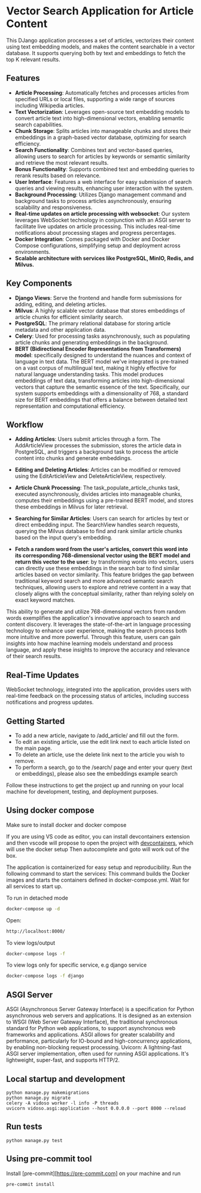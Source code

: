 # Vector Search Application for Article Content

This DJango application processes a set of articles, vectorizes their content using text embedding models, and makes the content searchable in a vector database. It supports querying both by text and embeddings to fetch the top K relevant results.

## Features

- **Article Processing**: Automatically fetches and processes articles from specified URLs or local files, supporting a wide range of sources including Wikipedia articles.
- **Text Vectorization**: Leverages open-source text embedding models to convert article text into high-dimensional vectors, enabling semantic search capabilities.
- **Chunk Storage**: Splits articles into manageable chunks and stores their embeddings in a graph-based vector database, optimizing for search efficiency.
- **Search Functionality**: Combines text and vector-based queries, allowing users to search for articles by keywords or semantic similarity and retrieve the most relevant results.
- **Bonus Functionality**: Supports combined text and embedding queries to rerank results based on relevance.
- **User Interface**: Features a web interface for easy submission of search queries and viewing results, enhancing user interaction with the system.
- **Background Processing**: Utilizes Django management command and background tasks to process articles asynchronously, ensuring scalability and responsiveness.
- **Real-time updates on article processing with websocket**: Our system leverages WebSocket technology in conjunction with an ASGI server to facilitate live updates on article processing. This includes real-time notifications about processing stages and progress percentages.
- **Docker Integration**: Comes packaged with Docker and Docker Compose configurations, simplifying setup and deployment across environments.
- **Scalable architecture with services like PostgreSQL, MinIO, Redis, and Milvus.**


## Key Components

- **Django Views**: Serve the frontend and handle form submissions for adding, editing, and deleting articles.
- **Milvus**: A highly scalable vector database that stores embeddings of article chunks for efficient similarity search.
- **PostgreSQL**: The primary relational database for storing article metadata and other application data.
- **Celery**: Used for processing tasks asynchronously, such as populating article chunks and generating embeddings in the background.
- **BERT (Bidirectional Encoder Representations from Transformers) model**: specifically designed to understand the nuances and context of language in text data. The BERT model we've integrated is pre-trained on a vast corpus of multilingual text, making it highly effective for natural language understanding tasks. This model produces embeddings of text data, transforming articles into high-dimensional vectors that capture the semantic essence of the text. Specifically, our system supports embeddings with a dimensionality of 768, a standard size for BERT embeddings that offers a balance between detailed text representation and computational efficiency.

## Workflow
- **Adding Articles**: Users submit articles through a form. The AddArticleView processes the submission, stores the article data in PostgreSQL, and triggers a background task to process the article content into chunks and generate embeddings.

- **Editing and Deleting Articles**: Articles can be modified or removed using the EditArticleView and DeleteArticleView, respectively.

- **Article Chunk Processing**: The task_populate_article_chunks task, executed asynchronously, divides articles into manageable chunks, computes their embeddings using a pre-trained BERT model, and stores these embeddings in Milvus for later retrieval.

- **Searching for Similar Articles**: Users can search for articles by text or direct embedding input. The SearchView handles search requests, querying the Milvus database to find and rank similar article chunks based on the input query's embedding.

- **Fetch a random word from the user's articles, convert this word into its corresponding 768-dimensional vector using the BERT model and return this vector to the user**: by transforming words into vectors, users can directly use these embeddings in the search bar to find similar articles based on vector similarity. This feature bridges the gap between traditional keyword search and more advanced semantic search techniques, allowing users to explore and retrieve content in a way that closely aligns with the conceptual similarity, rather than relying solely on exact keyword matches.

This ability to generate and utilize 768-dimensional vectors from random words exemplifies the application's innovative approach to search and content discovery. It leverages the state-of-the-art in language processing technology to enhance user experience, making the search process both more intuitive and more powerful. Through this feature, users can gain insights into how machine learning models understand and process language, and apply these insights to improve the accuracy and relevance of their search results.

## Real-Time Updates
WebSocket technology, integrated into the application, provides users with real-time feedback on the processing status of articles, including success notifications and progress updates.


## Getting Started

- To add a new article, navigate to /add_article/ and fill out the form.
- To edit an existing article, use the edit link next to each article listed on the main page.
- To delete an article, use the delete link next to the article you wish to remove.
- To perform a search, go to the /search/ page and enter your query (text or embeddings), please also see the embeddings example search



Follow these instructions to get the project up and running on your local machine for development, testing, and deployment purposes.

## Using docker compose
Make sure to install docker and docker compose

If you are using VS code as editor, you can install devcontainers extension and then
vscode will propose to open the project with [devcontainers](https://code.visualstudio.com/docs/remote/containers), which will use the docker setup
Then autocomplete and goto will work out of the box.

The application is containerized for easy setup and reproducibility. Run the following command to start the services:
This command builds the Docker images and starts the containers defined in docker-compose.yml. Wait for all services to start up.


To run in detached mode

```bash
docker-compose up -d
```
Open:

```bash
http://localhost:8000/
```

To view logs/output

```bash
docker-compose logs -f
```
To view logs only for specific service, e.g django service

```bash
docker-compose logs -f django
```



## ASGI Server

ASGI (Asynchronous Server Gateway Interface) is a specification for Python asynchronous web servers and applications. It is designed as an extension to WSGI (Web Server Gateway Interface), the traditional synchronous standard for Python web applications, to support asynchronous web frameworks and applications. ASGI allows for greater scalability and performance, particularly for IO-bound and high-concurrency applications, by enabling non-blocking request processing.
Uvicorn: A lightning-fast ASGI server implementation, often used for running ASGI applications. It's lightweight, super-fast, and supports HTTP/2.


## Local startup and development
	python manage.py makemigrations
	python manage.py migrate
    celery -A vidoso worker -l info -P threads
    uvicorn vidoso.asgi:application --host 0.0.0.0 --port 8000 --reload


## Run tests
    python manage.py test

## Using pre-commit tool

Install [pre-commit][https://pre-commit.com] on your machine and run

```bash
pre-commit install
```
